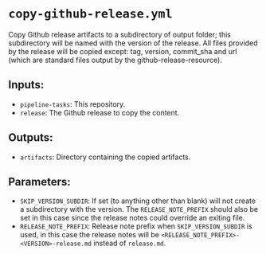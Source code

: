 # `copy-github-release.yml`

Copy Github release artifacts to a subdirectory of output folder; this subdirectory
will be named with the version of the release. All files provided by the release
will be copied except: tag, version, commit_sha and url (which are standard
files output by the github-release-resource).

## Inputs:

* `pipeline-tasks`: This repository.
* `release`: The Github release to copy the content.

## Outputs:

* `artifacts`: Directory containing the copied artifacts.

## Parameters:

* `SKIP_VERSION_SUBDIR`: If set (to anything other than blank) will not create a
  subdirectory with the version. The `RELEASE_NOTE_PREFIX` should also be set in
  this case since the release notes could override an exiting file.
* `RELEASE_NOTE_PREFIX`: Release note prefix when `SKIP_VERSION_SUBDIR` is used,
  in this case the release notes will be `<RELEASE_NOTE_PREFIX>-<VERSION>-release.md`
  instead of `release.md`.

